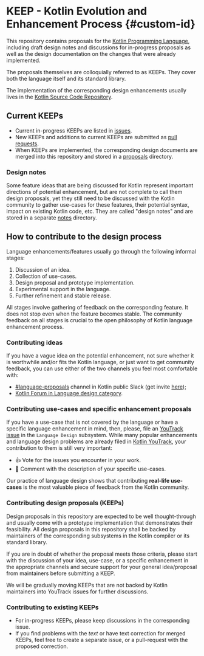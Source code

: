 # KEEP - Kotlin Evolution and Enhancement Process {#custom-id}

This repository contains proposals for the [Kotlin Programming Language](https://kotlinlang.org), including 
draft design notes and discussions for in-progress proposals as well as
the design documentation on the changes that were already implemented. 

The proposals themselves are colloquially referred to as KEEPs. 
They cover both the language itself and its standard library. 

The implementation of the corresponding design enhancements usually lives in 
the [Kotlin Source Code Repository](https://github.com/JetBrains/kotlin).

## Current KEEPs

* Current in-progress KEEPs are listed in [issues](https://github.com/Kotlin/KEEP/issues).
* New KEEPs and additions to current KEEPs are submitted as [pull requests](https://github.com/Kotlin/KEEP/pulls).
* When KEEPs are implemented, the corresponding design documents are merged into this repository and stored in a [proposals](proposals) directory.

### Design notes

Some feature ideas that are being discussed for Kotlin represent important directions of potential enhancement, but 
are not complete to call them design proposals, yet they still need to be discussed
with the Kotlin community to gather use-cases for these features, their potential syntax, impact on existing Kotlin code, etc.
They are called "design notes" and are stored in a separate [notes](notes) directory.

## How to contribute to the design process

Language enhancements/features usually go through the following informal stages:

1. Discussion of an idea.
2. Collection of use-cases.
3. Design proposal and prototype implementation.
4. Experimental support in the language.
5. Further refinement and stable release.

All stages involve gathering of feedback on the corresponding feature.
It does not stop even when the feature becomes stable.
The community feedback on all stages is crucial to the open philosophy of Kotlin language enhancement process. 

### Contributing ideas

If you have a vague idea on the potential enhancement, not sure whether it is worthwhile and/or
fits the Kotlin language, or just want to get community feedback, you can use either
of the two channels you feel most comfortable with:

* [#language-proposals](https://kotlinlang.slack.com/messages/language-proposals/) channel in Kotlin public Slack
  (get invite [here](http://slack.kotlinlang.org/));
* [Kotlin Forum in Language design category](https://discuss.kotlinlang.org/c/language-design).

### Contributing use-cases and specific enhancement proposals

If you have a use-case that is not covered by the language or have a specific language enhancement in mind,
then, please, file an [YouTrack issue](https://kotl.in/issue) in the `Language Design` subsystem. 
While many popular enhancements and language design problems are already filed in 
[Kotlin YouTrack](https://youtrack.jetbrains.com/issues/KT?project=kt), your contribution to them is still very important:

* 👍 Vote for the issues you encounter in your work.
* 📝 Comment with the description of your specific use-cases.

Our practice of language design shows that contributing **real-life use-cases** is the most valuable piece of 
feedback from the Kotlin community.  

### Contributing design proposals (KEEPs)

Design proposals in this repository are expected to be well thought-through and usually come with
a prototype implementation that demonstrates their feasibility. All design proposals in this repository
shall be backed by maintainers of the corresponding subsystems in the Kotlin compiler or its standard library.

If you are in doubt of whether the proposal meets those criteria, please start with the discussion
of your idea, use-case, or a specific enhancement in the appropriate channels and secure support for your general
idea/proposal from maintainers before submitting a KEEP.

We will be gradually moving KEEPs that are not backed by Kotlin maintainers into YouTrack issues for further 
discussions. 

### Contributing to existing KEEPs

* For in-progress KEEPs, please keep discussions in the corresponding issue.
* If you find problems with the _text_ or have text correction for merged KEEPs, feel free to create a separate
  issue, or a pull-request with the proposed correction.
